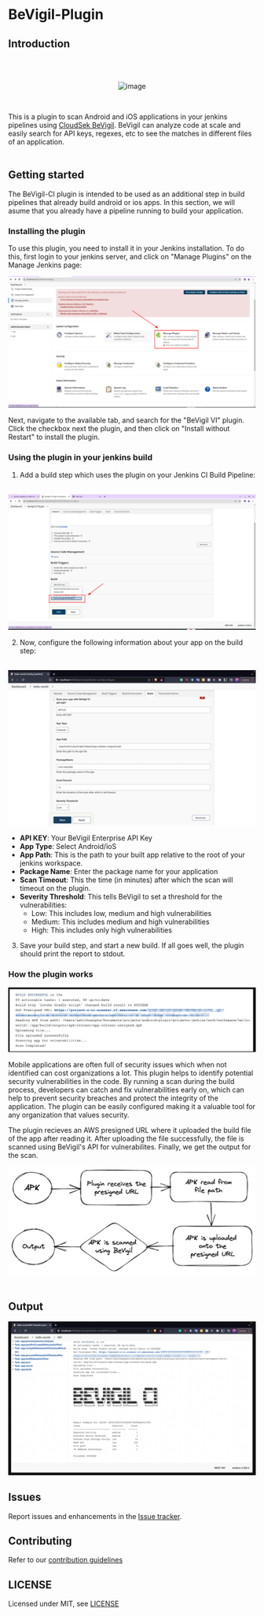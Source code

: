 # BeVigil-Plugin

## Introduction

<br />
<br />

<p align="center">
    <img alt="image" src="https://user-images.githubusercontent.com/58368421/204227445-b8a45002-9e87-4206-bc09-e9808ab5435e.png" width="200">
</p>




<br />

This is a plugin to scan Android and iOS applications in your jenkins pipelines using [CloudSek BeVigil](https://bevigil.com/). BeVigil can 
analyze code at scale and easily search for API keys, regexes, etc to see the matches in different files of an application.
<br />
<br />
 

## Getting started

The BeVigil-CI plugin is intended to be used as an additional step in build pipelines that already build android or ios apps. In this section, we will asume that you already have a pipeline running to build your application.



### Installing the plugin
To use this plugin, you need to install it in your Jenkins installation. To do this, first login to your jenkins server, and click on "Manage Plugins" on the Manage Jenkins page:

![](./docs/manage-plugins.png)

Next, navigate to the available tab, and search for the "BeVigil VI" plugin. Click the checkbox next the plugin, and then click on "Install without Restart" to install the plugin.

### Using the plugin in your jenkins build


1. Add a build step which uses the plugin on your Jenkins CI Build Pipeline:
<br /><br />
<img  alt="image" src="./docs/add-build-step.png">


2. Now, configure the following information about your app on the build step:
<br /><br />

 <img alt="image" src="./docs/plugin-details-form.png">




- **API KEY**: Your BeVigil Enterprise API Key
- **App Type**: Select Android/ioS
- **App Path**: This is the path to your built app relative to the root of your jenkins workspace.
- **Package Name**: Enter the package name for your application
- **Scan Timeout**: This the time (in minutes) after which the scan will timeout on the plugin.
- **Severity Threshold**: This tells BeVigil to set a threshold for the vulnerabilities:
    - Low: This includes low, medium and high vulnerabilities
    - Medium: This includes medium and high vulnerabilities
    - High: This includes only high vulnerabilities

3. Save your build step, and start a new build. If all goes well, the plugin should print the report to 
stdout.

### How the plugin works
<img alt="image" src="./docs/zoomed-output.png">

Mobile applications are often full of security issues which when not identified can cost organizations a lot. This plugin helps to identify potential security vulnerabilities in the code. By running a scan during the build process, developers can catch and fix vulnerabilities early on, which can help to prevent security breaches and protect the integrity of the application. The plugin can be easily configured making it a valuable tool for any organization that values security.

The plugin recieves an AWS presigned URL where it uploaded the build file of the app after reading it. 
After uploading the file successfully, the file is scanned using BeVigil's API for vulnerabilites. Finally, we get the output for the scan. 

<img alt="image" src="./docs/diagram.png">
<br /><br />

## Output
<img alt="image" src="./docs/plugin-output.png">


## Issues

Report issues and enhancements in the [Issue tracker](https://github.com/Bevigil/Bevigil-CI-Plugin/issues).

## Contributing

Refer to our [contribution guidelines](https://github.com/jenkinsci/.github/blob/master/CONTRIBUTING.md)

## LICENSE

Licensed under MIT, see [LICENSE](LICENSE.md)


